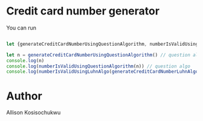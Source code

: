 # Credit card number generator

You can run

```js

let {generateCreditCardNumberUsingQuestionAlgorithm, numberIsValidUsingQuestionAlgorithm, numberIsValidUsingLuhnAlgo, generateCreditCardNumberLuhnAlg} = require('./index') 

let n = generateCreditCardNumberUsingQuestionAlgorithm() // question algo
console.log(n)
console.log(numberIsValidUsingQuestionAlgorithm(n)) // question algo
console.log(numberIsValidUsingLuhnAlgo(generateCreditCardNumberLuhnAlgo())) // luhn algo

```

# Author

Allison Kosisochukwu